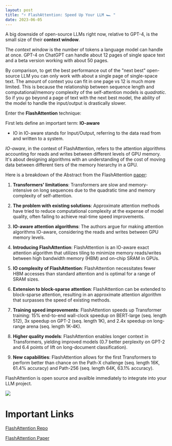 ```yaml
---
layout: post
title: "⚡ FlashAttention: Speed Up Your LLM 🏎️ "
date: 2023-06-05
---
```

A big downside of open-source LLMs right now, relative to GPT-4, is the small size of their **context window**. 

The *context window* is the number of tokens a language model can handle at once. GPT-4 on ChatGPT can handle about 12 pages of single space text and a beta version working with about 50 pages.

By comparison, to get the best performance out of the "next best" open-source LLM you can only work with about a single page of single-space text. The amount of context you can fit in one page vs 12 is much more limited. This is because the relationship between sequence length and computational/memory complexity of the self-attention models is *quadratic*. So if you go beyond a page of text with the next best model, the ability of the model to handle the input/output is drastically slower.

Enter the **FlashAttention** technique:

First lets define an important term: **IO-aware**

- IO in IO-aware stands for Input/Output, referring to the data read from and written to a system.

*IO-aware*, in the context of FlashAttention, refers to the attention algorithms accounting for reads and writes between different levels of GPU memory. It's about designing algorithms with an understanding of the cost of moving data between different tiers of the memory hierarchy in a GPU.

Here is a breakdown of the Abstract from the FlashAttention [paper](https://arxiv.org/pdf/2205.14135.pdf):

1. **Transformers' limitations**: Transformers are slow and memory-intensive on long sequences due to the quadratic time and memory complexity of self-attention.

2. **The problem with existing solutions**: Approximate attention methods have tried to reduce computational complexity at the expense of model quality, often failing to achieve real-time speed improvements.

3. **IO-aware attention algorithms**: The authors argue for making attention algorithms IO-aware, considering the reads and writes between GPU memory levels.

4. **Introducing FlashAttention**: FlashAttention is an IO-aware exact attention algorithm that utilizes tiling to minimize memory reads/writes between high bandwidth memory (HBM) and on-chip SRAM in GPUs.

5. **IO complexity of FlashAttention**: FlashAttention necessitates fewer HBM accesses than standard attention and is optimal for a range of SRAM sizes.

6. **Extension to block-sparse attention**: FlashAttention can be extended to block-sparse attention, resulting in an approximate attention algorithm that surpasses the speed of existing methods.

7. **Training speed improvements**: FlashAttention speeds up Transformer training: 15% end-to-end wall-clock speedup on BERT-large (seq. length 512), 3x speedup on GPT-2 (seq. length 1K), and 2.4x speedup on long-range arena (seq. length 1K-4K).

8. **Higher quality models**: FlashAttention enables longer context in Transformers, yielding improved models (0.7 better perplexity on GPT-2 and 6.4 points of lift on long-document classification).

9. **New capabilities**: FlashAttention allows for the first Transformers to perform better than chance on the Path-X challenge (seq. length 16K, 61.4% accuracy) and Path-256 (seq. length 64K, 63.1% accuracy).

FlashAttention is open source and availble immediately to integrate into your LLM project.

![](https://www.googleapis.com/download/storage/v1/b/kaggle-forum-message-attachments/o/inbox%2F1506047%2F81cedabd9785d022b626406d1ea1db2b%2Fflashattn_banner.jpg?generation=1685850412782178&alt=media)

# Important Links

[FlashAttention Repo](https://github.com/HazyResearch/flash-attention)

[FlashAttention Paper](https://arxiv.org/pdf/2205.14135.pdf)





